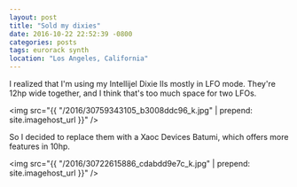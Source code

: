```yaml
---
layout: post
title: "Sold my dixies"
date: 2016-10-22 22:52:39 -0800
categories: posts
tags: eurorack synth
location: "Los Angeles, California"
---
```


I realized that I'm using my Intellijel Dixie IIs mostly in LFO mode. They're 12hp wide together, and I think that's too much space for two LFOs.

<img src="{{ "/2016/30759343105_b3008ddc96_k.jpg" | prepend: site.imagehost_url }}" />

So I decided to replace them with a Xaoc Devices Batumi, which offers more features in 10hp.

<img src="{{ "/2016/30722615886_cdabdd9e7c_k.jpg" | prepend: site.imagehost_url }}" />
